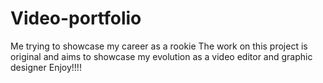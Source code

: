 # Video-portfolio
Me trying to showcase my career as a rookie
The work on this project is original and aims to showcase my evolution as a video editor and graphic designer
Enjoy!!!!

